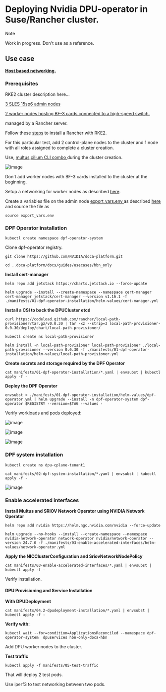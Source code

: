 # Deploying Nvidia DPU-operator in Suse/Rancher cluster.

> [!NOTE]
> Work in progress. Don't use as a reference.
> 

## Use case

[**Host based networking.**](https://github.com/NVIDIA/doca-platform/tree/release-v25.1/docs/guides/usecases/hbn_only#deploy-test-pods)


### Prerequisites ###

RKE2 cluster description here...

<diagram>

<ins> 3 SLES 15sp6 admin nodes </ins> 

<ins> 2 worker nodes hosting BF-3 cards connected to a high-speed switch. </ins> 

managed by a Rancher server.

Follow these [steps](https://github.com/alex-isv/solutions-engineering/blob/main/Rancher/RKE2_cluster_deployment.md) to install a Rancher with RKE2.

For this particular test, add 2 control-plane nodes to the cluster and 1 node with all roles assigned to complete a cluster creation.

Use, <ins> multus,cilium CLI combo </ins> during the cluster creation.

![image](https://github.com/user-attachments/assets/ca2a816f-01e4-43db-840f-7a9fd1666388)


Don't add worker nodes with BF-3 cards installed to the cluster at the beginning.

Setup a networking for worker nodes as described [here](https://github.com/NVIDIA/doca-platform/blob/release-v25.1/docs/guides/usecases/host-network-configuration-prerequisite.md).

Create a variables file on the admin node <ins> export_vars.env </ins> as described [here](https://github.com/NVIDIA/doca-platform/tree/release-v25.1/docs/guides/usecases/hbn_only#0-required-variables) and source the file as

````
source export_vars.env
````

### DPF Operator installation

````
kubectl create namespace dpf-operator-system
````

Clone dpf-operator registry.

````
git clone https://github.com/NVIDIA/doca-platform.git
````

````
cd ..doca-platform/docs/guides/usecases/hbn_only
````

**Install cert-manager**

````
helm repo add jetstack https://charts.jetstack.io --force-update
````


````
helm upgrade --install --create-namespace --namespace cert-manager cert-manager jetstack/cert-manager --version v1.16.1 -f ./manifests/01-dpf-operator-installation/helm-values/cert-manager.yml
````

**Install a CSI to back the DPUCluster etcd**

````
curl https://codeload.github.com/rancher/local-path-provisioner/tar.gz/v0.0.30 | tar -xz --strip=3 local-path-provisioner-0.0.30/deploy/chart/local-path-provisioner/

kubectl create ns local-path-provisioner

helm install -n local-path-provisioner local-path-provisioner ./local-path-provisioner --version 0.0.30 -f ./manifests/01-dpf-operator-installation/helm-values/local-path-provisioner.yml
````

**Create secrets and storage required by the DPF Operator**

````
cat manifests/01-dpf-operator-installation/*.yaml | envsubst | kubectl apply -f -
````

**Deploy the DPF Operator**

````
envsubst < ./manifests/01-dpf-operator-installation/helm-values/dpf-operator.yml | helm upgrade --install -n dpf-operator-system dpf-operator $REGISTRY --version=$TAG --values -
````

Verify workloads and pods deployed:


![image](https://github.com/user-attachments/assets/2b57ec56-8002-4e60-be0e-18d5f66a92d8)


![image](https://github.com/user-attachments/assets/32bd4a46-b05e-4071-a0ad-b9131f559249)


![image](https://github.com/user-attachments/assets/85b4546b-532d-42a1-b1e5-ab12947a3722)


### DPF system installation



````
kubectl create ns dpu-cplane-tenant1

cat manifests/02-dpf-system-installation/*.yaml | envsubst | kubectl apply -f -
````

![image](https://github.com/user-attachments/assets/f0268f3f-d276-452b-aef1-cab3f3bc7127)

### Enable accelerated interfaces

**Install Multus and SRIOV Network Operator using NVIDIA Network Operator**

````
helm repo add nvidia https://helm.ngc.nvidia.com/nvidia --force-update

helm upgrade --no-hooks --install --create-namespace --namespace nvidia-network-operator network-operator nvidia/network-operator --version 24.7.0 -f ./manifests/03-enable-accelerated-interfaces/helm-values/network-operator.yml
````

**Apply the NICClusterConfiguration and SriovNetworkNodePolicy**

````
cat manifests/03-enable-accelerated-interfaces/*.yaml | envsubst | kubectl apply -f -
````

Verify installation.

#### DPU Provisioning and Service Installation

**With DPUDeployment**

````
cat manifests/04.2-dpudeployment-installation/*.yaml | envsubst | kubectl apply -f -
````

**Verify with:**

````
kubectl wait --for=condition=ApplicationsReconciled --namespace dpf-operator-system  dpuservices hbn-only-doca-hbn
````

Add DPU worker nodes to the cluster.

**Test traffic**

````
kubectl apply -f manifests/05-test-traffic
````

That will deploy 2 test pods.

Use iperf3 to test networking between two pods.


